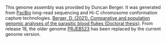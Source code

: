 This genome assembly was provided by Duncan Berger. It was generated from [PacBio](https://www.pacb.com/) long-read sequencing and Hi-C chromosome conformation capture technologies. [Berger, D. (2021). Comparative and population genomic analyses of the parasitic blood flukes (Doctoral thesis)](https://doi.org/10.17863/CAM.86667).
From release 18, the older genome [PRJEB523](http://www.ebi.ac.uk/ena/data/view/PRJEB523) has been replaced by the current genome version.
